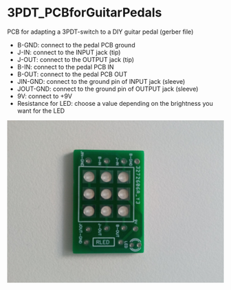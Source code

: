 # 3PDT_PCBforGuitarPedals
PCB for adapting a 3PDT-switch to a DIY guitar pedal (gerber file)

- B-GND: connect to the pedal PCB ground  
- J-IN: connect to the INPUT jack (tip)  
- J-OUT: connect to the OUTPUT jack (tip)  
- B-IN: connect to the pedal PCB IN  
- B-OUT: connect to the pedal PCB OUT  
- JIN-GND: connect to the ground pin of INPUT jack (sleeve)  
- JOUT-GND: connect to the ground pin of OUTPUT jack (sleeve)  
- 9V: connect to +9V  
- Resistance for LED: choose a value depending on the brightness you want for the LED  

![alt text](https://github.com/SlowProject/3PDT_PCBforGuitarPedals/blob/main/pics/3PDT-mlmvs1.jpg)

